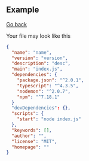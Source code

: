 ## Example

[Go back](../../../../../archives/info/very_old/node)

Your file may look like this

```json
{
  "name": "name",
  "version": "version",
  "description": "desc",
  "main": "index.js",
  "dependencies": {
    "package.json": "^2.0.1",
    "typescript": "^4.3.5",
    "nodemon": "^2.0.7",
    "npm": "^7.18.1"
  }
  "devDependencies": {},
  "scripts": {
    "start": "node index.js"
  },
  "keywords": [],
  "author": "",
  "license": "MIT",
  "homepage": ""
}
```